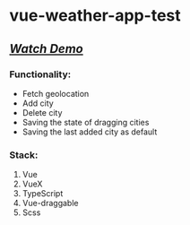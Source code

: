# vue-weather-app-test

## *[Watch Demo](https://kaiseridze.github.io/vue-test-task/ "Link to demo")*

###  Functionality:
* Fetch geolocation
* Add city
* Delete city
* Saving the state of dragging cities
* Saving the last added city as default
### Stack:
1. Vue
2. VueX  
3. TypeScript
4. Vue-draggable
5. Scss
